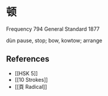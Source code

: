 # 顿
Frequency 794
General Standard 1877

dùn
pause, stop; bow, kowtow; arrange

## References
- [[HSK 5]]
- [[10 Strokes]]
- [[頁 Radical]]